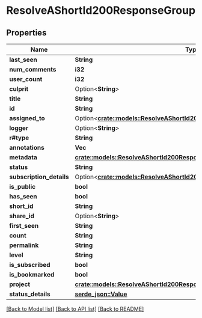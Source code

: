 # ResolveAShortId200ResponseGroup

## Properties

Name | Type | Description | Notes
------------ | ------------- | ------------- | -------------
**last_seen** | **String** |  | 
**num_comments** | **i32** |  | 
**user_count** | **i32** |  | 
**culprit** | Option<**String**> |  | 
**title** | **String** |  | 
**id** | **String** |  | 
**assigned_to** | Option<[**crate::models::ResolveAShortId200ResponseGroupAssignedTo**](Resolve_a_Short_ID_200_response_group_assignedTo.md)> |  | 
**logger** | Option<**String**> |  | 
**r#type** | **String** |  | 
**annotations** | **Vec<String>** |  | 
**metadata** | [**crate::models::ResolveAShortId200ResponseGroupMetadata**](Resolve_a_Short_ID_200_response_group_metadata.md) |  | 
**status** | **String** |  | 
**subscription_details** | Option<[**crate::models::ResolveAShortId200ResponseGroupSubscriptionDetails**](Resolve_a_Short_ID_200_response_group_subscriptionDetails.md)> |  | 
**is_public** | **bool** |  | 
**has_seen** | **bool** |  | 
**short_id** | **String** |  | 
**share_id** | Option<**String**> |  | 
**first_seen** | **String** |  | 
**count** | **String** |  | 
**permalink** | **String** |  | 
**level** | **String** |  | 
**is_subscribed** | **bool** |  | 
**is_bookmarked** | **bool** |  | 
**project** | [**crate::models::ResolveAShortId200ResponseGroupProject**](Resolve_a_Short_ID_200_response_group_project.md) |  | 
**status_details** | [**serde_json::Value**](.md) |  | 

[[Back to Model list]](../README.md#documentation-for-models) [[Back to API list]](../README.md#documentation-for-api-endpoints) [[Back to README]](../README.md)


